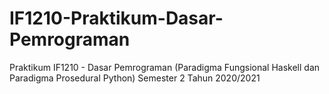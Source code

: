 # IF1210-Praktikum-Dasar-Pemrograman

Praktikum IF1210 - Dasar Pemrograman (Paradigma Fungsional Haskell dan Paradigma Prosedural Python) Semester 2 Tahun 2020/2021
